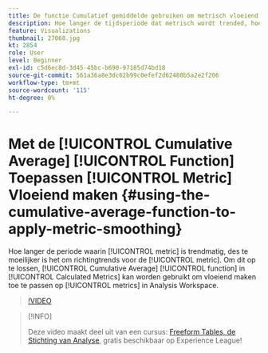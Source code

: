 ```yaml
---
title: De functie Cumulatief gemiddelde gebruiken om metrisch vloeiend maken toe te passen
description: Hoe langer de tijdsperiode dat metrisch wordt trended, hoe moeilijker het is om richtingtrends voor metrisch te vertellen. Om dit op te lossen, kan de Cumulatieve functie Gemiddeld in Berekende Metriek worden gebruikt om het gladmaken op metriek in Analysis Workspace toe te passen.
feature: Visualizations
thumbnail: 27068.jpg
kt: 2854
role: User
level: Beginner
exl-id: c5d6ec8d-3d45-45bc-b690-97185d74bd18
source-git-commit: 561a36a8e3dc62b99c0efef2d62480b5a2e2f206
workflow-type: tm+mt
source-wordcount: '115'
ht-degree: 0%

---
```


# Met de [!UICONTROL Cumulative Average] [!UICONTROL Function] Toepassen [!UICONTROL Metric] Vloeiend maken {#using-the-cumulative-average-function-to-apply-metric-smoothing}

Hoe langer de periode waarin [!UICONTROL metric] is trendmatig, des te moeilijker is het om richtingtrends voor de [!UICONTROL metric]. Om dit op te lossen, [!UICONTROL Cumulative Average] [!UICONTROL function] in [!UICONTROL Calculated Metrics] kan worden gebruikt om vloeiend maken toe te passen op [!UICONTROL metrics] in Analysis Workspace.

>[!VIDEO](https://video.tv.adobe.com/v/27068/?quality=9)

>[!INFO]
>
> Deze video maakt deel uit van een cursus: [Freeform Tables, de Stichting van Analyse](https://experienceleague.adobe.com/?recommended=Analytics-U-1-2020.3), gratis beschikbaar op Experience League!
